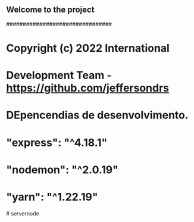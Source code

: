 ## Welcome to the project
################################
# Copyright (c) 2022 International
# Development Team - https://github.com/jeffersondrs
#
# DEpencendias de desenvolvimento.
#

# "express": "^4.18.1" 
# "nodemon": "^2.0.19"
# "yarn": "^1.22.19"
#   s e r v e r n o d e  
 